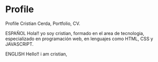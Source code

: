 # Profile
Profile Cristian Cerda, Portfolio, CV.

ESPAÑOL
Hola!! yo soy cristian, formado en el area de tecnologia, especializado en programación web, en lenguajes como HTML, CSS y JAVASCRIPT.

ENGLISH
Hello!! i am cristian, 





